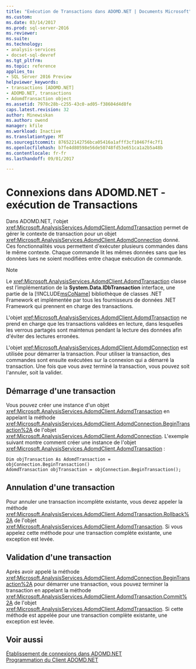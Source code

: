 ```yaml
---
title: "Exécution de Transactions dans ADOMD.NET | Documents Microsoft"
ms.custom: 
ms.date: 03/14/2017
ms.prod: sql-server-2016
ms.reviewer: 
ms.suite: 
ms.technology:
- analysis-services
- docset-sql-devref
ms.tgt_pltfrm: 
ms.topic: reference
applies_to:
- SQL Server 2016 Preview
helpviewer_keywords:
- transactions [ADOMD.NET]
- ADOMD.NET, transactions
- AdomdTransaction object
ms.assetid: 7978c28b-c255-43c0-ad05-f38604d4d8fe
caps.latest.revision: 32
author: Minewiskan
ms.author: owend
manager: kfile
ms.workload: Inactive
ms.translationtype: MT
ms.sourcegitcommit: 876522142756bca05416a1afff3cf10467f4c7f1
ms.openlocfilehash: b7fe4d80598e56de50748fd53e651ca1a2b5a48b
ms.contentlocale: fr-fr
ms.lasthandoff: 09/01/2017

---
```

# <a name="connections-in-adomdnet---performing-transactions"></a>Connexions dans ADOMD.NET - exécution de Transactions
  Dans ADOMD.NET, l'objet <xref:Microsoft.AnalysisServices.AdomdClient.AdomdTransaction> permet de gérer le contexte de transaction pour un objet <xref:Microsoft.AnalysisServices.AdomdClient.AdomdConnection> donné. Ces fonctionnalités vous permettent d'exécuter plusieurs commandes dans le même contexte. Chaque commande lit les mêmes données sans que les données lues ne soient modifiées entre chaque exécution de commande.  
  
> [!NOTE]  
>  Le <xref:Microsoft.AnalysisServices.AdomdClient.AdomdTransaction> classe est l’implémentation de la **System.Data.IDbTransaction** interface, une partie de la [!INCLUDE[msCoName](../../includes/msconame-md.md)] bibliothèque de classes .NET Framework et implémentée par tous les fournisseurs de données .NET Framework qui prennent en charge des transactions.  
  
 L'objet <xref:Microsoft.AnalysisServices.AdomdClient.AdomdTransaction> ne prend en charge que les transactions validées en lecture, dans lesquelles les verrous partagés sont maintenus pendant la lecture des données afin d'éviter des lectures erronées.  
  
 L'objet <xref:Microsoft.AnalysisServices.AdomdClient.AdomdConnection> est utilisée pour démarrer la transaction. Pour utiliser la transaction, des commandes sont ensuite exécutées sur la connexion qui a démarré la transaction. Une fois que vous avez terminé la transaction, vous pouvez soit l'annuler, soit la valider.  
  
## <a name="starting-a-transaction"></a>Démarrage d'une transaction  
 Vous pouvez créer une instance d'un objet <xref:Microsoft.AnalysisServices.AdomdClient.AdomdTransaction> en appelant la méthode <xref:Microsoft.AnalysisServices.AdomdClient.AdomdConnection.BeginTransaction%2A> de l'objet <xref:Microsoft.AnalysisServices.AdomdClient.AdomdConnection>. L'exemple suivant montre comment créer une instance de l'objet <xref:Microsoft.AnalysisServices.AdomdClient.AdomdTransaction> :  
  
```  
Dim objTransaction As AdomdTransaction = objConnection.BeginTransaction()  
AdomdTransaction objTransaction = objConnection.BeginTransaction();  
```  
  
## <a name="rolling-back-a-transaction"></a>Annulation d'une transaction  
 Pour annuler une transaction incomplète existante, vous devez appeler la méthode <xref:Microsoft.AnalysisServices.AdomdClient.AdomdTransaction.Rollback%2A> de l'objet <xref:Microsoft.AnalysisServices.AdomdClient.AdomdTransaction>. Si vous appelez cette méthode pour une transaction complète existante, une exception est levée.  
  
## <a name="committing-a-transaction"></a>Validation d'une transaction  
 Après avoir appelé la méthode <xref:Microsoft.AnalysisServices.AdomdClient.AdomdConnection.BeginTransaction%2A> pour démarrer une transaction, vous pouvez terminer la transaction en appelant la méthode <xref:Microsoft.AnalysisServices.AdomdClient.AdomdTransaction.Commit%2A> de l'objet <xref:Microsoft.AnalysisServices.AdomdClient.AdomdTransaction>. Si cette méthode est appelée pour une transaction complète existante, une exception est levée.  
  
## <a name="see-also"></a>Voir aussi  
 [Établissement de connexions dans ADOMD.NET](../../analysis-services/multidimensional-models-adomd-net-client/connections-in-adomd-net.md)   
 [Programmation du Client ADOMD.NET](../../analysis-services/multidimensional-models-adomd-net-client/adomd-net-client-programming.md)  
  
  

